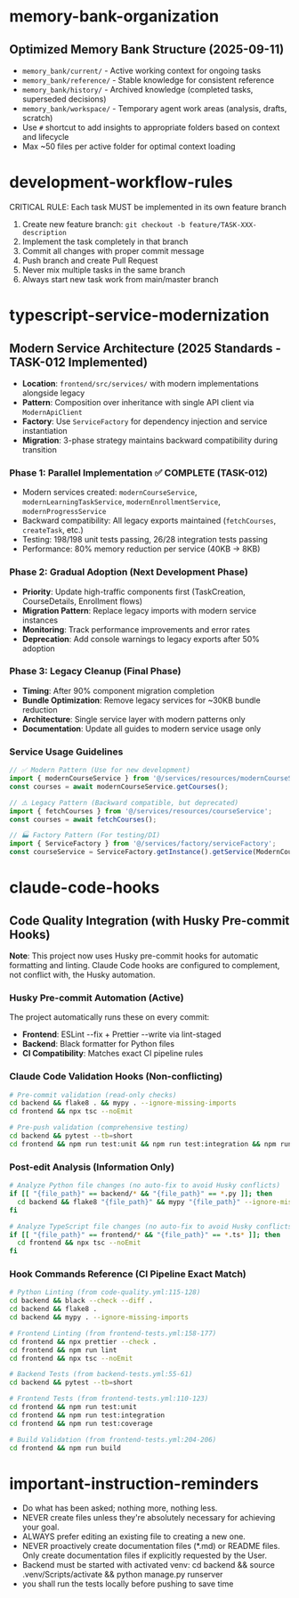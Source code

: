 # memory-bank-organization

## Optimized Memory Bank Structure (2025-09-11)

- `memory_bank/current/` - Active working context for ongoing tasks
- `memory_bank/reference/` - Stable knowledge for consistent reference  
- `memory_bank/history/` - Archived knowledge (completed tasks, superseded decisions)
- `memory_bank/workspace/` - Temporary agent work areas (analysis, drafts, scratch)
- Use `#` shortcut to add insights to appropriate folders based on context and lifecycle
- Max ~50 files per active folder for optimal context loading

# development-workflow-rules

CRITICAL RULE: Each task MUST be implemented in its own feature branch

1. Create new feature branch: `git checkout -b feature/TASK-XXX-description`  
2. Implement the task completely in that branch
3. Commit all changes with proper commit message
4. Push branch and create Pull Request
5. Never mix multiple tasks in the same branch
6. Always start new task work from main/master branch

# typescript-service-modernization

## Modern Service Architecture (2025 Standards - TASK-012 Implemented)

- **Location**: `frontend/src/services/` with modern implementations alongside legacy
- **Pattern**: Composition over inheritance with single API client via `ModernApiClient`
- **Factory**: Use `ServiceFactory` for dependency injection and service instantiation
- **Migration**: 3-phase strategy maintains backward compatibility during transition

### Phase 1: Parallel Implementation ✅ COMPLETE (TASK-012)

- Modern services created: `modernCourseService`, `modernLearningTaskService`, `modernEnrollmentService`, `modernProgressService`
- Backward compatibility: All legacy exports maintained (`fetchCourses`, `createTask`, etc.)
- Testing: 198/198 unit tests passing, 26/28 integration tests passing
- Performance: 80% memory reduction per service (40KB → 8KB)

### Phase 2: Gradual Adoption (Next Development Phase)

- **Priority**: Update high-traffic components first (TaskCreation, CourseDetails, Enrollment flows)
- **Migration Pattern**: Replace legacy imports with modern service instances
- **Monitoring**: Track performance improvements and error rates
- **Deprecation**: Add console warnings to legacy exports after 50% adoption

### Phase 3: Legacy Cleanup (Final Phase)  

- **Timing**: After 90% component migration completion
- **Bundle Optimization**: Remove legacy services for ~30KB bundle reduction
- **Architecture**: Single service layer with modern patterns only
- **Documentation**: Update all guides to modern service usage only

### Service Usage Guidelines

```typescript
// ✅ Modern Pattern (Use for new development)
import { modernCourseService } from '@/services/resources/modernCourseService';
const courses = await modernCourseService.getCourses();

// ⚠️ Legacy Pattern (Backward compatible, but deprecated)
import { fetchCourses } from '@/services/resources/courseService';
const courses = await fetchCourses();

// 🏭 Factory Pattern (For testing/DI)
import { ServiceFactory } from '@/services/factory/serviceFactory';
const courseService = ServiceFactory.getInstance().getService(ModernCourseService);
```

# claude-code-hooks

## Code Quality Integration (with Husky Pre-commit Hooks)

**Note**: This project now uses Husky pre-commit hooks for automatic formatting and linting.
Claude Code hooks are configured to complement, not conflict with, the Husky automation.

### Husky Pre-commit Automation (Active)

The project automatically runs these on every commit:
- **Frontend**: ESLint --fix + Prettier --write via lint-staged
- **Backend**: Black formatter for Python files
- **CI Compatibility**: Matches exact CI pipeline rules

### Claude Code Validation Hooks (Non-conflicting)

```bash
# Pre-commit validation (read-only checks)
cd backend && flake8 . && mypy . --ignore-missing-imports
cd frontend && npx tsc --noEmit

# Pre-push validation (comprehensive testing)
cd backend && pytest --tb=short
cd frontend && npm run test:unit && npm run test:integration && npm run build
```

### Post-edit Analysis (Information Only)

```bash
# Analyze Python file changes (no auto-fix to avoid Husky conflicts)
if [[ "{file_path}" == backend/* && "{file_path}" == *.py ]]; then
  cd backend && flake8 "{file_path}" && mypy "{file_path}" --ignore-missing-imports
fi

# Analyze TypeScript file changes (no auto-fix to avoid Husky conflicts)
if [[ "{file_path}" == frontend/* && "{file_path}" == *.ts* ]]; then
  cd frontend && npx tsc --noEmit
fi
```

### Hook Commands Reference (CI Pipeline Exact Match)

```bash
# Python Linting (from code-quality.yml:115-128)
cd backend && black --check --diff .
cd backend && flake8 .
cd backend && mypy . --ignore-missing-imports

# Frontend Linting (from frontend-tests.yml:158-177)
cd frontend && npx prettier --check .
cd frontend && npm run lint
cd frontend && npx tsc --noEmit

# Backend Tests (from backend-tests.yml:55-61)
cd backend && pytest --tb=short

# Frontend Tests (from frontend-tests.yml:110-123)
cd frontend && npm run test:unit
cd frontend && npm run test:integration
cd frontend && npm run test:coverage

# Build Validation (from frontend-tests.yml:204-206)
cd frontend && npm run build
```

# important-instruction-reminders

- Do what has been asked; nothing more, nothing less.
- NEVER create files unless they're absolutely necessary for achieving your goal.
- ALWAYS prefer editing an existing file to creating a new one.
- NEVER proactively create documentation files (*.md) or README files. Only create documentation files if explicitly requested by the User.
- Backend must be started with activated venv: cd backend && source .venv/Scripts/activate && python manage.py runserver
- you shall run the tests locally before pushing to save time

